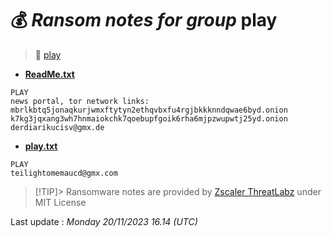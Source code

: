 # 💰 _Ransom notes for group_ play
> 🔗 [play](group/play)
* **[ReadMe.txt](https://ransomware.live/ransomware_notes/play/ReadMe.txt)**

```
PLAY
news portal, tor network links:
mbrlkbtq5jonaqkurjwmxftytyn2ethqvbxfu4rgjbkkknndqwae6byd.onion
k7kg3jqxang3wh7hnmaiokchk7qoebupfgoik6rha6mjpzwupwtj25yd.onion
derdiarikucisv@gmx.de

```
* **[play.txt](https://ransomware.live/ransomware_notes/play/play.txt)**

```
PLAY
teilightomemaucd@gmx.com

```


> [!TIP]> Ransomware notes are provided by [Zscaler ThreatLabz](https://github.com/threatlabz/ransomware_notes) under MIT License
> 




Last update : _Monday 20/11/2023 16.14 (UTC)_

